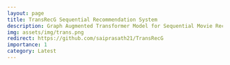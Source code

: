 ```yaml
---
layout: page
title: TransRecG Sequential Recommendation System
description: Graph Augmented Transformer Model for Sequential Movie Recommendation.  
img: assets/img/trans.png
redirect: https://github.com/saiprasath21/TransRecG
importance: 1
category: Latest
---
```

